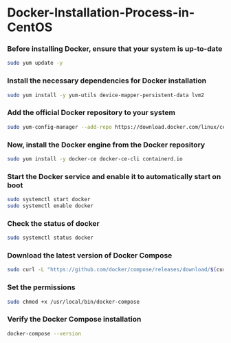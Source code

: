 # Docker-Installation-Process-in-CentOS

### Before installing Docker, ensure that your system is up-to-date
```bash
sudo yum update -y
```

### Install the necessary dependencies for Docker installation
```bash
sudo yum install -y yum-utils device-mapper-persistent-data lvm2
```

### Add the official Docker repository to your system
```bash
sudo yum-config-manager --add-repo https://download.docker.com/linux/centos/docker-ce.repo
```

### Now, install the Docker engine from the Docker repository
```bash
sudo yum install -y docker-ce docker-ce-cli containerd.io
```

### Start the Docker service and enable it to automatically start on boot
```bash
sudo systemctl start docker
sudo systemctl enable docker
```

### Check the status of docker
```bash
sudo systemctl status docker
```

### Download the latest version of Docker Compose
```bash
sudo curl -L "https://github.com/docker/compose/releases/download/$(curl -s https://api.github.com/repos/docker/compose/releases/latest | jq -r .tag_name)/docker-compose-$(uname -s)-$(uname -m)" -o /usr/local/bin/docker-compose
```

### Set the permissions
```bash
sudo chmod +x /usr/local/bin/docker-compose
```

### Verify the Docker Compose installation
```bash
docker-compose --version
```


